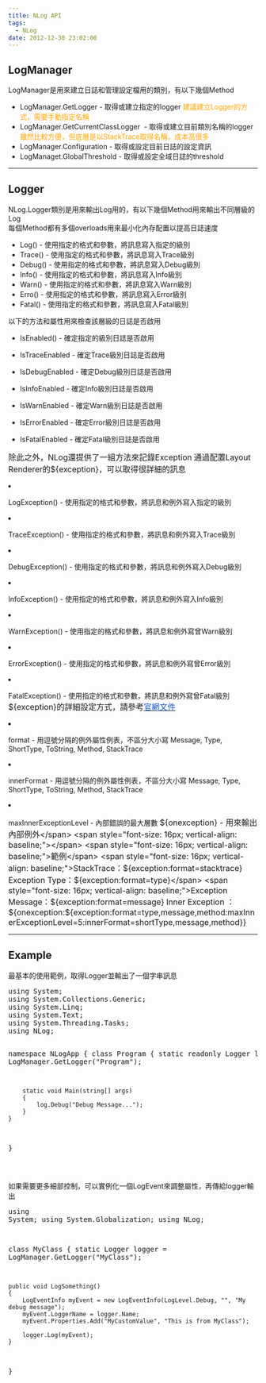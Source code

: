 ```yaml
---
title: NLog API
tags:
  - NLog
date: 2012-12-30 23:02:00
---
```


## LogManager
<div>LogManager是用來建立日誌和管理設定檔用的類別，有以下幾個Method</div><div>
</div><div>

*   LogManager.GetLogger - 取得或建立指定的logger
<span style="color: orange;">建議建立Logger的方式，需要手動指定名稱</span>
*   LogManager.GetCurrentClassLogger&nbsp; - 取得或建立目前類別名稱的logger
<span style="color: orange;">雖然比較方便，但底層是以StackTrace取得名稱，成本高很多</span>
*   LogManager.Configuration - 取得或設定目前日誌的設定資訊
*   LogManaget.GlobalThreshold - 取得或設定全域日誌的threshold

* * *

## Logger
<div>NLog.Logger類別是用來輸出Log用的，有以下幾個Method用來輸出不同層級的Log</div><div>每個Method都有多個overloads用來最小化內存配置以提高日誌速度</div><div><div>

*   Log() - 使用指定的格式和參數，將訊息寫入指定的級別
*   Trace() - 使用指定的格式和參數，將訊息寫入Trace級別
*   Debug() - 使用指定的格式和參數，將訊息寫入Debug級別
*   Info() - 使用指定的格式和參數，將訊息寫入Info級別
*   Warn() - 使用指定的格式和參數，將訊息寫入Warn級別
*   Erro() - 使用指定的格式和參數，將訊息寫入Error級別
*   Fatal() - 使用指定的格式和參數，將訊息寫入Fatal級別</div><div>以下的方法和屬性用來檢查該層級的日誌是否啟用</div><div>
</div><div>

*   IsEnabled() - 確定指定的級別日誌是否啟用
*   IsTraceEnabled - 確定Trace級別日誌是否啟用
*   IsDebugEnabled - 確定Debug級別日誌是否啟用
*   IsInfoEnabled - 確定Info級別日誌是否啟用
*   IsWarnEnabled - 確定Warn級別日誌是否啟用
*   IsErrorEnabled - 確定Error級別日誌是否啟用
*   IsFatalEnabled - 確定Fatal級別日誌是否啟用</div><span id="internal-source-marker_0.8555412123391619" style="font-size: 16px; vertical-align: baseline;">除此之外，NLog還提供了一組方法來記錄Exception</span>
<span style="font-size: 16px; vertical-align: baseline;">通過配置Layout Renderer的${exception}，可以取得很詳細的訊息</span>

*   <span style="vertical-align: baseline;">LogException() - 使用指定的格式和參數，將訊息和例外寫入指定的級別</span>
*   <span style="vertical-align: baseline;">TraceException() - 使用指定的格式和參數，將訊息和例外寫入Trace級別</span>
*   <span style="vertical-align: baseline;">DebugException() - 使用指定的格式和參數，將訊息和例外寫入Debug級別</span>
*   <span style="vertical-align: baseline;">InfoException() - 使用指定的格式和參數，將訊息和例外寫入Info級別</span>
*   <span style="vertical-align: baseline;">WarnException() - 使用指定的格式和參數，將訊息和例外寫曾Warn級別</span>
*   <span style="vertical-align: baseline;">ErrorException() - 使用指定的格式和參數，將訊息和例外寫曾Error級別</span>
*   <span style="vertical-align: baseline;">FatalException() - 使用指定的格式和參數，將訊息和例外寫曾Fatal級別</span><span style="font-size: 16px; vertical-align: baseline;"></span>
<span style="font-size: 16px; vertical-align: baseline;">${exception}的詳細設定方式，請參考</span>[<span style="color: #1155cc; font-size: 16px; vertical-align: baseline;">官網文件</span>](https://github.com/nlog/nlog/wiki/Exception-Layout-Renderer)<span style="font-size: 16px; vertical-align: baseline;"></span>

*   <span style="vertical-align: baseline;">format - 用逗號分隔的例外屬性例表，不區分大小寫
Message, Type, ShortType, ToString, Method, StackTrace</span>
*   <span style="vertical-align: baseline;">innerFormat - 用逗號分隔的例外屬性例表，不區分大小寫
Message, Type, ShortType, ToString, Method, StackTrace</span>
*   <span style="vertical-align: baseline;">maxInnerExceptionLevel - 內部錯誤的最大層數</span><span style="font-size: 16px; vertical-align: baseline;"></span>
<span style="font-size: 16px; vertical-align: baseline;">${onexception} - 用來輸出內部例外</span>
<span style="font-size: 16px; vertical-align: baseline;"></span>
<span style="font-size: 16px; vertical-align: baseline;">範例</span>
<span style="font-size: 16px; vertical-align: baseline;">StackTrace：${exception:format=stacktrace}</span>
<span style="font-size: 16px; vertical-align: baseline;">Exception Type：${exception:format=type}</span>
<span style="font-size: 16px; vertical-align: baseline;">Exception Message：${exception:format=message}</span>
<span style="font-size: 16px; vertical-align: baseline;">Inner  Exception  ：${onexception:${exception:format=type,message,method:maxInnerExceptionLevel=5:innerFormat=shortType,message,method}}</span>

* * *
<div>

## Example
</div></div></div><div>最基本的使用範例，取得Logger並輸出了一個字串訊息</div><div>
</div><div><pre class="brush:csharp">using System;
using System.Collections.Generic;
using System.Linq;
using System.Text;
using System.Threading.Tasks;
using NLog;

namespace NLogApp
{
    class Program
    {
        static readonly Logger log = LogManager.GetLogger("Program");

        static void Main(string[] args)
        {
            log.Debug("Debug Message...");
        }
    }
}

</pre></div><div>如果需要更多細部控制，可以實例化一個LogEvent來調整屬性，再傳給logger輸出</div><div><pre class="brush:csharp">using System;
using System.Globalization;
using NLog;

class MyClass
{
    static Logger logger = LogManager.GetLogger("MyClass");

    public void LogSomething()
    {
        LogEventInfo myEvent = new LogEventInfo(LogLevel.Debug, "", "My debug message");
        myEvent.LoggerName = logger.Name;
        myEvent.Properties.Add("MyCustomValue", "This is from MyClass");

        logger.Log(myEvent);
    }
}
</pre></div>